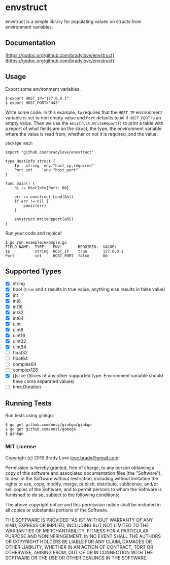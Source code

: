 # envstruct

envstruct is a simple library for populating values on structs from environment
variables.

## Documentation

[https://godoc.org/github.com/bradylove/envstruct](https://godoc.org/github.com/bradylove/envstruct)

## Usage

Export some environment variables.

```
$ export HOST_IP="127.0.0.1"
$ export HOST_PORT="443"
```

Write some code. In this example, `Ip` requires that the `HOST_IP` environment variable is set to non empty value and
`Port` defaults to `80` if `HOST_PORT` is an empty value. Then we use the `envstruct.WriteReport()` to print a
table with a report of what fields are on the struct, the type, the environment variable where the value is read from,
whether or not it is required, and the value.

```
package main

import "github.com/bradylove/envstruct"

type HostInfo struct {
	Ip   string `env:"host_ip,required"`
	Port int    `env:"host_port"`
}

func main() {
	hi := HostInfo{Port: 80}

	err := envstruct.Load(&hi)
	if err != nil {
		panic(err)
	}

	envstruct.WriteReport(&hi)
}
```

Run your code and rejoice!

```
$ go run example/example.go
FIELD NAME:  TYPE:   ENV:       REQUIRED:  VALUE:
Ip           string  HOST_IP    true       127.0.0.1
Port         int     HOST_PORT  false      80
```

## Supported Types

- [x] string
- [x] bool (`true` and `1` results in true value, anything else results in false value)
- [x] int
- [x] int8
- [x] int16
- [x] int32
- [x] int64
- [x] uint
- [x] uint8
- [x] uint16
- [x] uint32
- [x] uint64
- [ ] float32
- [ ] float64
- [ ] complex64
- [ ] complex128
- [x] []slice (Slices of any other supported type. Environment variable should have coma separated values)
- [ ] time.Duration

## Running Tests

Run tests using ginkgo.

```
$ go get github.com/onsi/ginkgo/ginkgo
$ go get github.com/onsi/gomega
$ ginkgo
```

### MIT License

Copyright (c) 2016 Brady Love <love.brady@gmail.com>

Permission is hereby granted, free of charge, to any person obtaining a copy of
this software and associated documentation files (the "Software"), to deal in
the Software without restriction, including without limitation the rights to
use, copy, modify, merge, publish, distribute, sublicense, and/or sell copies
of the Software, and to permit persons to whom the Software is furnished to do
so, subject to the following conditions:

The above copyright notice and this permission notice shall be included in all
copies or substantial portions of the Software.

THE SOFTWARE IS PROVIDED "AS IS", WITHOUT WARRANTY OF ANY KIND, EXPRESS OR
IMPLIED, INCLUDING BUT NOT LIMITED TO THE WARRANTIES OF MERCHANTABILITY, FITNESS
FOR A PARTICULAR PURPOSE AND NONINFRINGEMENT. IN NO EVENT SHALL THE AUTHORS OR
COPYRIGHT HOLDERS BE LIABLE FOR ANY CLAIM, DAMAGES OR OTHER LIABILITY, WHETHER
IN AN ACTION OF CONTRACT, TORT OR OTHERWISE, ARISING FROM, OUT OF OR IN
CONNECTION WITH THE SOFTWARE OR THE USE OR OTHER DEALINGS IN THE SOFTWARE.

